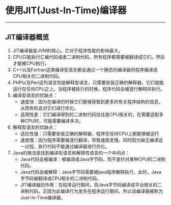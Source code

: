 # 使用JIT(Just-In-Time)编译器 #
---

## JIT编译器概览 ##

1. JIT编译器是JVM的核心。它对于程序性能的影响最大。
2. CPU只能执行汇编代码或者二进制代码，所有程序都需要被翻译成它们，然后才能被CPU执行。
3. C++以及Fortran这类编译型语言都会通过一个静态的编译器将程序编译成CPU相关的二进制代码。
4. PHP以及Perl这列语言则是解释型语言，只需要安装正确的解释器，它们就能运行在任何CPU之上。当程序被执行的时候，程序代码会被逐行解释并执行。
5. 编译型语言的优缺点：
	- 速度快：因为在编译的时候它们能够获取到更多的有关程序结构的信息，从而有机会对它们进行优化。
	- 适用性差：它们编译得到的二进制代码往往是CPU相关的，在需要适配多种CPU时，可能需要编译多次。
6. 解释型语言的优缺点：
	- 适应性强：只需要安装正确的解释器，程序在任何CPU上都能够被运行
	- 速度慢：因为程序需要被逐行翻译，导致速度变慢。同时因为缺乏编译这一过程，执行代码不能通过编译器进行优化。
7. Java的做法是找到编译型语言和解释性语言的一个中间点：
	- Java代码会被编译：被编译成Java字节码，而不是针对某种CPU的二进制代码。
	- Java代码会被解释：Java字节码需要被java程序解释执行，此时，Java字节码被翻译成CPU相关的二进制代码。
	- JIT编译器的作用：在程序运行期间，将Java字节码编译成平台相关的二进制代码。正因为此编译行为发生在程序运行期间，所以该编译器被称为Just-In-Time编译器。


